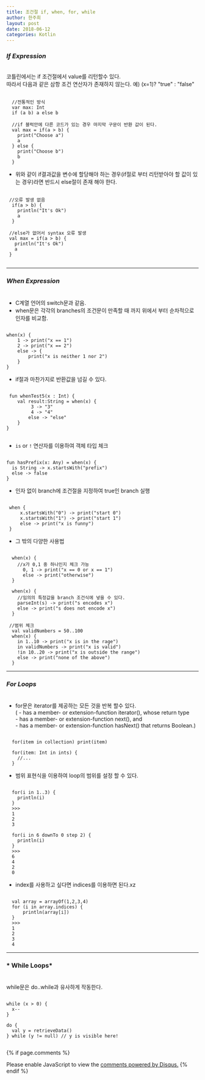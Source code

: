 ```yaml
---
title: 조건절 if, when, for, while
author: 한주희
layout: post
date: 2018-06-12
categories: Kotlin
---
```


### *If Expression*

<br>코틀린에서는 if 조건절에서 value를 리턴할수 있다.
<br>따라서 다음과 같은 삼항 조건 연산자가 존재하지 않는다. 예) (x=1)? "true" : "false"
<pre><code>
  //전통적인 방식
  var max: Int
  if (a<b) {
    max = a
  }else {
    max = b
  }

  //코틀린에선 다음과 같이 바로 if에서
  //return value 값을 변수에 할당해 줄수 있다.
  val max = if(a > b) a else b

  //if 블럭안에 다른 코드가 있는 경우 마지막 구문이 반환 값이 된다.
  val max = if(a > b) {
    print("Choose a")
    a
  } else {
    print("Choose b")
    b
  }
</code></pre>

 * 위와 같이 if결과값을 변수에 할당해야 하는 경우(if절로 부터 리턴받아야 할 값이 있는 경우)라면 반드시 else절이
 존재 해야 한다.
 <pre><code>
 //오류 발생 없음
  if(a > b) {
    println("It's Ok")
    a
  }

 //else가 없어서 syntax 오류 발생
 val max = if(a > b) {
   println("It's Ok")
   a
 }
 </code></pre>

---
### *When Expression*<br><br>
 * C계열 언어의 switch문과 같음.
 * when문은 각각의 branches의 조건문이 만족할 때 까지 위에서 부터 순차적으로 인자를 비교함.
<pre><code>
when(x) {
    1 -> print("x == 1")
    2 -> print("x == 2")
    else -> {
        print("x is neither 1 nor 2")
    }
}
</code></pre>
 * if절과 마찬가지로 반환값을 넘길 수 있다.
 <pre><code>
 fun whenTest5(x : Int) {
    val result:String = when(x) {
         3 -> "3"
         4 -> "4"
        else -> "else"
    }
}
 </code></pre>
 * `is` or `!` 연산자를 이용하여 객체 타입 체크
<pre><code>
fun hasPrefix(x: Any) = when(x) {
  is String -> x.startsWith("prefix")
  else -> false
}
</code></pre>
 * 인자 없이 branch에 조건절을 지정하여 true인 branch 실행
<pre><code>
 when {
     x.startsWith("0") -> print("start 0")
     x.startsWith("1") -> print("start 1")
     else -> print("x is funny")
 }
</code></pre>
 * 그 밖의 다양한 사용법
<pre><code>
  when(x) {
    //x가 0,1 중 하나인지 체크 가능
      0, 1 -> print("x == 0 or x == 1")
      else -> print("otherwise")
  }

  when(x) {
    //임의의 특정값을 branch 조건식에 넣을 수 있다.
    parseInt(s) -> print("s encodes x")
    else -> print("s does not encode x")
  }

 //범위 체크
  val validNumbers = 50..100
  when(x) {
    in 1..10 -> print("x is in the rage")
    in validNumbers -> print("x is valid")
    !in 10..20 -> print("x is outside the range")
    else -> print("none of the above")
  }
</code></pre>

---
### *For Loops*<br><br>
* for문은 iterator를 제공하는 모든 것을 반복 할수 있다.
<br>( - has a member- or extension-function iterator(), whose return type
<br> - has a member- or extension-function next(), and
<br> - has a member- or extension-function hasNext() that returns Boolean.)
<pre><code>
  for(item in collection) print(item)

  for(item: Int in ints) {
    //...
  }
</code></pre>

* 범위 표현식을 이용하여 loop의 범위를 설정 할 수 있다.
<pre><code>
  for(i in 1..3) {
    println(i)
  }
  >>>
  1
  2
  3  

  for(i in 6 downTo 0 step 2) {
    println(i)
  }
  >>>
  6
  4
  2
  0
</code></pre>

* index를 사용하고 싶다면 indices를 이용하면 된다.xz
<pre><code>
  val array = arrayOf(1,2,3,4)
  for (i in array.indices) {
      println(array[i])
  }
  >>>
  1
  2
  3
  4
</code></pre>
---
### * While Loops*<br><br>
while문은 do..while과 유사하게 작동한다.
<pre><code>
while (x > 0) {
  x--
}

do {
  val y = retrieveData()
} while (y != null) // y is visible here!

</code></pre>

{% if page.comments %}
<div id="disqus_thread"></div>
<script>

/**
*  RECOMMENDED CONFIGURATION VARIABLES: EDIT AND UNCOMMENT THE SECTION BELOW TO INSERT DYNAMIC VALUES FROM YOUR PLATFORM OR CMS.
*  LEARN WHY DEFINING THESE VARIABLES IS IMPORTANT: https://disqus.com/admin/universalcode/#configuration-variables*/
/*
var disqus_config = function () {
this.page.url = PAGE_URL;  // Replace PAGE_URL with your page's canonical URL variable
this.page.identifier = PAGE_IDENTIFIER; // Replace PAGE_IDENTIFIER with your page's unique identifier variable
};
*/
(function() { // DON'T EDIT BELOW THIS LINE
var d = document, s = d.createElement('script');
s.src = 'https://juhee-studynote.disqus.com/embed.js';
s.setAttribute('data-timestamp', +new Date());
(d.head || d.body).appendChild(s);
})();
</script>
<noscript>Please enable JavaScript to view the <a href="https://disqus.com/?ref_noscript">comments powered by Disqus.</a></noscript>
{% endif %}
